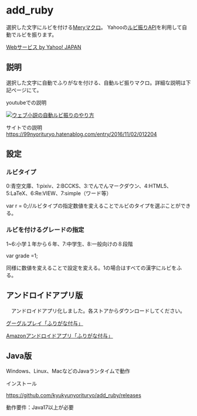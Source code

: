 # add_ruby
選択した文字にルビを付ける[Meryマクロ](https://www.haijin-boys.com/wiki/)。
Yahooの[ルビ振りAPI](https://developer.yahoo.co.jp/webapi/jlp/furigana/v2/furigana.html)を利用して自動でルビを振ります。

[Webサービス by Yahoo! JAPAN](https://developer.yahoo.co.jp/sitemap/)



## 説明


選択した文字に自動でふりがなを付ける、自動ルビ振りマクロ。詳細な説明は下記ページにて。

youtubeでの説明

[![ウェブ小説の自動ルビ振りのやり方](http://img.youtube.com/vi/G1RC-Xbu-qg/0.jpg)](https://www.youtube.com/watch?v=G1RC-Xbu-qg)

サイトでの説明
https://99nyorituryo.hatenablog.com/entry/2016/11/02/012204

## 設定
###  ルビタイプ
 
0:青空文庫、1:pixiv、2:BCCKS、3:でんでんマークダウン、4:HTML5、5:LaTeX、6:Re:VIEW、7:simple（ワード等）

var r = 0;//ルビタイプの指定数値を変えることでルビのタイプを選ぶことができる。

### ルビを付けるグレードの指定
1~6:小学１年から６年、7:中学生、8:一般向けの８段階

var grade =1;

同様に数値を変えることで設定を変える。1の場合はすべての漢字にルビをふる。

## アンドロイドアプリ版
　アンドロイドアプリ化しました。各ストアからダウンロードしてください。
 
[グーグルプレイ「ふりがな付与」](https://play.google.com/store/apps/details?id=com.websarva.wings.android.frigana)

[Amazonアンドロイドアプリ「ふりがな付与」](https://www.amazon.co.jp/exec/obidos/ASIN/B07TBFT3BG/99hatena-22/)
## Java版
Windows、Linux、MacなどのJavaランタイムで動作


インストール

https://github.com/kyukyunyorituryo/add_ruby/releases


動作要件：Java17以上が必要
